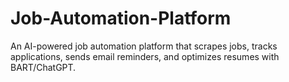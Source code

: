 # Job-Automation-Platform
An AI-powered job automation platform that scrapes jobs, tracks applications, sends email reminders, and optimizes resumes with BART/ChatGPT.
